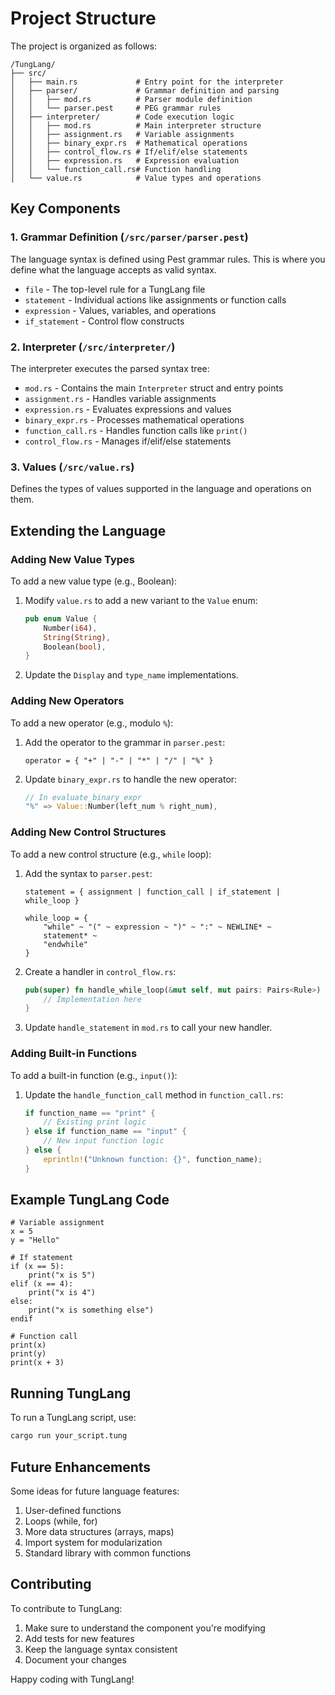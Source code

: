 # Project Structure

The project is organized as follows:

```dir
/TungLang/
├── src/
│   ├── main.rs             # Entry point for the interpreter
│   ├── parser/             # Grammar definition and parsing
│   │   ├── mod.rs          # Parser module definition
│   │   └── parser.pest     # PEG grammar rules
│   ├── interpreter/        # Code execution logic
│   │   ├── mod.rs          # Main interpreter structure
│   │   ├── assignment.rs   # Variable assignments
│   │   ├── binary_expr.rs  # Mathematical operations
│   │   ├── control_flow.rs # If/elif/else statements
│   │   ├── expression.rs   # Expression evaluation
│   │   └── function_call.rs# Function handling
│   └── value.rs            # Value types and operations
```

## Key Components

### 1. Grammar Definition (`/src/parser/parser.pest`)

The language syntax is defined using Pest grammar rules. This is where you define what the language accepts as valid syntax.

* `file` - The top-level rule for a TungLang file
* `statement` - Individual actions like assignments or function calls
* `expression` - Values, variables, and operations
* `if_statement` - Control flow constructs

### 2. Interpreter (`/src/interpreter/`)

The interpreter executes the parsed syntax tree:

* `mod.rs` - Contains the main `Interpreter` struct and entry points
* `assignment.rs` - Handles variable assignments
* `expression.rs` - Evaluates expressions and values
* `binary_expr.rs` - Processes mathematical operations
* `function_call.rs` - Handles function calls like `print()`
* `control_flow.rs` - Manages if/elif/else statements

### 3. Values (`/src/value.rs`)

Defines the types of values supported in the language and operations on them.

## Extending the Language

### Adding New Value Types

To add a new value type (e.g., Boolean):

1. Modify `value.rs` to add a new variant to the `Value` enum:

   ```rust
   pub enum Value {
       Number(i64),
       String(String),
       Boolean(bool),
   }
   ```

2. Update the `Display` and `type_name` implementations.

### Adding New Operators

To add a new operator (e.g., modulo `%`):

1. Add the operator to the grammar in `parser.pest`:

   ```pest
   operator = { "+" | "-" | "*" | "/" | "%" }
   ```

2. Update `binary_expr.rs` to handle the new operator:

   ```rust
   // In evaluate_binary_expr
   "%" => Value::Number(left_num % right_num),
   ```

### Adding New Control Structures

To add a new control structure (e.g., `while` loop):

1. Add the syntax to `parser.pest`:

   ```pest
   statement = { assignment | function_call | if_statement | while_loop }
   
   while_loop = {
       "while" ~ "(" ~ expression ~ ")" ~ ":" ~ NEWLINE* ~
       statement* ~
       "endwhile"
   }
   ```

2. Create a handler in `control_flow.rs`:

   ```rust
   pub(super) fn handle_while_loop(&mut self, mut pairs: Pairs<Rule>) {
       // Implementation here
   }
   ```

3. Update `handle_statement` in `mod.rs` to call your new handler.

### Adding Built-in Functions

To add a built-in function (e.g., `input()`):

1. Update the `handle_function_call` method in `function_call.rs`:

   ```rust
   if function_name == "print" {
       // Existing print logic
   } else if function_name == "input" {
       // New input function logic
   } else {
       eprintln!("Unknown function: {}", function_name);
   }
   ```

## Example TungLang Code

```tung
# Variable assignment
x = 5
y = "Hello"

# If statement
if (x == 5):
    print("x is 5")
elif (x == 4):
    print("x is 4")
else:
    print("x is something else")
endif

# Function call
print(x)
print(y)
print(x + 3)
```

## Running TungLang

To run a TungLang script, use:

```sh
cargo run your_script.tung
```

## Future Enhancements

Some ideas for future language features:

1. User-defined functions
2. Loops (while, for)
3. More data structures (arrays, maps)
4. Import system for modularization
5. Standard library with common functions

## Contributing

To contribute to TungLang:

1. Make sure to understand the component you're modifying
2. Add tests for new features
3. Keep the language syntax consistent
4. Document your changes

Happy coding with TungLang!
